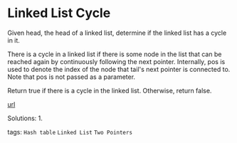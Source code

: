 # Linked List Cycle

Given head, the head of a linked list, determine if the linked list has a cycle in it.

There is a cycle in a linked list if there is some node in the list that can be reached again by continuously following the next pointer. Internally, pos is used to denote the index of the node that tail's next pointer is connected to. Note that pos is not passed as a parameter.

Return true if there is a cycle in the linked list. Otherwise, return false.

[url](https://leetcode.com/problems/linked-list-cycle/description/)

Solutions:
1. 


tags:
`Hash table` `Linked List` `Two Pointers`